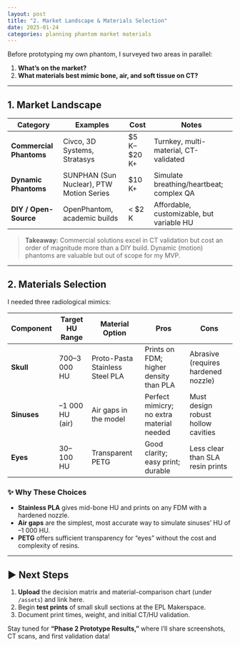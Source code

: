 ```yaml
---
layout: post
title: "2. Market Landscape & Materials Selection"
date: 2025-01-24
categories: planning phantom market materials
---
```


Before prototyping my own phantom, I surveyed two areas in parallel:

1. **What’s on the market?**  
2. **What materials best mimic bone, air, and soft tissue on CT?**  

---

## 1. Market Landscape

| Category               | Examples                                    | Cost          | Notes                                      |
|------------------------|---------------------------------------------|---------------|--------------------------------------------|
| **Commercial Phantoms**| Civco, 3D Systems, Stratasys                | \$5 K–\$20 K+ | Turnkey, multi-material, CT-validated      |
| **Dynamic Phantoms**   | SUNPHAN (Sun Nuclear), PTW Motion Series    | \$10 K+       | Simulate breathing/heartbeat; complex QA   |
| **DIY / Open-Source**  | OpenPhantom, academic builds                | < \$2 K       | Affordable, customizable, but variable HU  |

> **Takeaway:** Commercial solutions excel in CT validation but cost an order of magnitude more than a DIY build. Dynamic (motion) phantoms are valuable but out of scope for my MVP.

---

## 2. Materials Selection

I needed three radiological mimics:

| Component  | Target HU Range      | Material Option                 | Pros                                      | Cons                                  |
|------------|----------------------|---------------------------------|-------------------------------------------|---------------------------------------|
| **Skull**  | 700–3 000 HU         | Proto-Pasta Stainless Steel PLA | Prints on FDM; higher density than PLA    | Abrasive (requires hardened nozzle)   |
| **Sinuses**| –1 000 HU (air)      | Air gaps in the model           | Perfect mimicry; no extra material needed | Must design robust hollow cavities    |
| **Eyes**   | 30–100 HU            | Transparent PETG                | Good clarity; easy print; durable         | Less clear than SLA resin prints      |

### ✨ Why These Choices

- **Stainless PLA** gives mid-bone HU and prints on any FDM with a hardened nozzle.  
- **Air gaps** are the simplest, most accurate way to simulate sinuses’ HU of –1 000 HU.  
- **PETG** offers sufficient transparency for “eyes” without the cost and complexity of resins.

---

## ▶️ Next Steps

1. **Upload** the decision matrix and material-comparison chart (under `/assets`) and link here.  
2. Begin **test prints** of small skull sections at the EPL Makerspace.  
3. Document print times, weight, and initial CT/HU validation.

Stay tuned for **“Phase 2 Prototype Results,”** where I’ll share screenshots, CT scans, and first validation data!  
